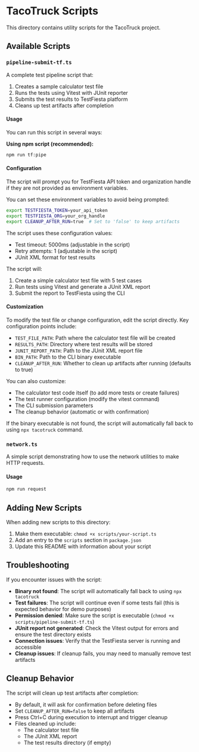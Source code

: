 # TacoTruck Scripts

This directory contains utility scripts for the TacoTruck project.

## Available Scripts

### `pipeline-submit-tf.ts`

A complete test pipeline script that:

1. Creates a sample calculator test file
2. Runs the tests using Vitest with JUnit reporter
3. Submits the test results to TestFiesta platform
4. Cleans up test artifacts after completion

#### Usage

You can run this script in several ways:

**Using npm script (recommended):**

```bash
npm run tf:pipe
```

#### Configuration

The script will prompt you for TestFiesta API token and organization handle if they are not provided as environment variables.

You can set these environment variables to avoid being prompted:

```bash
export TESTFIESTA_TOKEN=your_api_token
export TESTFIESTA_ORG=your_org_handle
export CLEANUP_AFTER_RUN=true  # Set to 'false' to keep artifacts
```

The script uses these configuration values:

- Test timeout: 5000ms (adjustable in the script)
- Retry attempts: 1 (adjustable in the script)
- JUnit XML format for test results

The script will:

1. Create a simple calculator test file with 5 test cases
2. Run tests using Vitest and generate a JUnit XML report
3. Submit the report to TestFiesta using the CLI

#### Customization

To modify the test file or change configuration, edit the script directly. Key configuration points include:

- `TEST_FILE_PATH`: Path where the calculator test file will be created
- `RESULTS_PATH`: Directory where test results will be stored
- `JUNIT_REPORT_PATH`: Path to the JUnit XML report file
- `BIN_PATH`: Path to the CLI binary executable
- `CLEANUP_AFTER_RUN`: Whether to clean up artifacts after running (defaults to true)

You can also customize:

- The calculator test code itself (to add more tests or create failures)
- The test runner configuration (modify the vitest command)
- The CLI submission parameters
- The cleanup behavior (automatic or with confirmation)

If the binary executable is not found, the script will automatically fall back to using `npx tacotruck` command.

### `network.ts`

A simple script demonstrating how to use the network utilities to make HTTP requests.

#### Usage

```bash
npm run request
```

## Adding New Scripts

When adding new scripts to this directory:

1. Make them executable: `chmod +x scripts/your-script.ts`
2. Add an entry to the `scripts` section in `package.json`
3. Update this README with information about your script

## Troubleshooting

If you encounter issues with the script:

- **Binary not found**: The script will automatically fall back to using `npx tacotruck`
- **Test failures**: The script will continue even if some tests fail (this is expected behavior for demo purposes)
- **Permission denied**: Make sure the script is executable (`chmod +x scripts/pipeline-submit-tf.ts`)
- **JUnit report not generated**: Check the Vitest output for errors and ensure the test directory exists
- **Connection issues**: Verify that the TestFiesta server is running and accessible
- **Cleanup issues**: If cleanup fails, you may need to manually remove test artifacts

## Cleanup Behavior

The script will clean up test artifacts after completion:

- By default, it will ask for confirmation before deleting files
- Set `CLEANUP_AFTER_RUN=false` to keep all artifacts
- Press Ctrl+C during execution to interrupt and trigger cleanup
- Files cleaned up include:
  - The calculator test file
  - The JUnit XML report
  - The test results directory (if empty)
